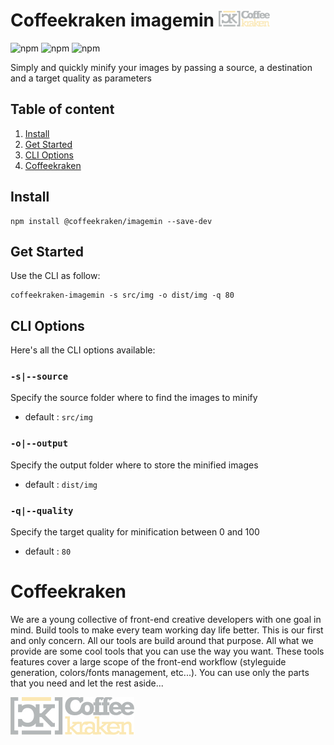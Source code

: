 # Coffeekraken imagemin <img src=".resources/coffeekraken-logo.jpg" height="25px" />

![npm](https://img.shields.io/npm/l/@coffeekraken/imagemin?style=flat-square)
![npm](https://img.shields.io/npm/v/@coffeekraken/imagemin?style=flat-square)
![npm](https://img.shields.io/npm/dw/@coffeekraken/imagemin?style=flat-square)

Simply and quickly minify your images by passing a source, a destination and a target quality as parameters

## Table of content

1. [Install](#readme-install)
2. [Get Started](#readme-get-started)
3. [CLI Options](#readme-cli-options)
4. [Coffeekraken](#readme-coffeekraken)

<a name="readme-install"></a>

## Install

```
npm install @coffeekraken/imagemin --save-dev
```

<a name="readme-get-started"></a>

## Get Started

Use the CLI as follow:

```
coffeekraken-imagemin -s src/img -o dist/img -q 80
```

<a name="readme-cli-options"></a>

## CLI Options

Here's all the CLI options available:

### `-s|--source`

Specify the source folder where to find the images to minify

- default : `src/img`

### `-o|--output`

Specify the output folder where to store the minified images

- default : `dist/img`

### `-q|--quality`

Specify the target quality for minification between 0 and 100

- default : `80`

<a name="readme-coffeekraken"></a>

# Coffeekraken

We are a young collective of front-end creative developers with one goal in mind. Build tools to make every team working day life better. This is our first and only concern. All our tools are build around that purpose.
All what we provide are some cool tools that you can use the way you want. These tools features cover a large scope of the front-end workflow (styleguide generation, colors/fonts management, etc...). You can use only the parts that you need and let the rest aside...

[![Coffeekraken](.resources/coffeekraken-logo.jpg)](https://coffeekraken.io)
